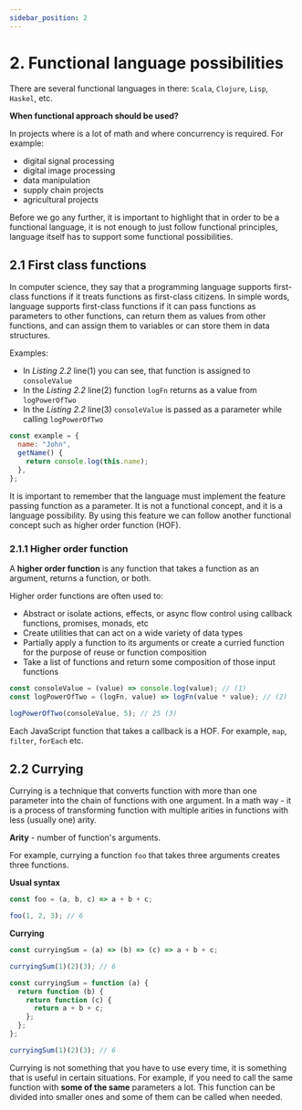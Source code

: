 ```yaml
---
sidebar_position: 2
---
```


# 2. Functional language possibilities

There are several functional languages in there: `Scala`, `Clojure`, `Lisp`, `Haskel`, etc.

**When functional approach should be used?**

In projects where is a lot of math and where concurrency is required. For example:

- digital signal processing
- digital image processing
- data manipulation
- supply chain projects
- agricultural projects

Before we go any further, it is important to highlight that in order to be a functional language, it is not enough to just follow functional principles, language itself has to support some functional possibilities.

## 2.1 First class functions

In computer science, they say that a programming language supports first-class functions if it treats functions as first-class citizens. In simple words, language supports first-class functions if it can pass functions as parameters to other functions, can return them as values from other functions, and can assign them to variables or can store them in data structures.

Examples:

- In _Listing 2.2_ line(1) you can see, that function is assigned to `consoleValue`
- In the _Listing 2.2_ line(2) function `logFn` returns as a value from `logPowerOfTwo`
- In the _Listing 2.2_ line(3) `consoleValue` is passed as a parameter while calling `logPowerOfTwo`

```js title="Listing 2.1 - Example of storing function in object data structure"
const example = {
  name: "John",
  getName() {
    return console.log(this.name);
  },
};
```

It is important to remember that the language must implement the feature passing function as a parameter. It is not a functional concept, and it is a language possibility. By using this feature we can follow another functional concept such as higher order function (HOF).

### 2.1.1 Higher order function

A **higher order function** is any function that takes a function as an argument, returns a function, or both.

Higher order functions are often used to:

- Abstract or isolate actions, effects, or async flow control using callback functions, promises, monads, etc
- Create utilities that can act on a wide variety of data types
- Partially apply a function to its arguments or create a curried function for the purpose of reuse or function composition
- Take a list of functions and return some composition of those input functions

```js title="Listing 2.2"
const consoleValue = (value) => console.log(value); // (1)
const logPowerOfTwo = (logFn, value) => logFn(value * value); // (2)

logPowerOfTwo(consoleValue, 5); // 25 (3)
```

Each JavaScript function that takes a callback is a HOF. For example, `map`, `filter`, `forEach` etc.

## 2.2 Currying

Currying is a technique that converts function with more than one parameter into the chain of functions with one argument. In a math way - it is a process of transforming function with multiple arities in functions with less (usually one) arity.

**Arity** - number of function's arguments.

For example, currying a function `foo` that takes three arguments creates three functions.

**Usual syntax**

```js title="Listing 2.3"
const foo = (a, b, c) => a + b + c;

foo(1, 2, 3); // 6
```

**Currying**

```js title="Listing 2.4 - Based on arrow functions"
const curryingSum = (a) => (b) => (c) => a + b + c;

curryingSum(1)(2)(3); // 6
```

```js title="Listing 2.5 - Based on regular functions"
const curryingSum = function (a) {
  return function (b) {
    return function (c) {
      return a + b + c;
    };
  };
};

curryingSum(1)(2)(3); // 6
```

Currying is not something that you have to use every time, it is something that is useful in certain situations. For example, if you need to call the same function with **some of the same** parameters a lot. This function can be divided into smaller ones and some of them can be called when needed.
